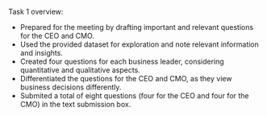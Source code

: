 Task 1 overview:


- Prepared for the meeting by drafting important and relevant questions for the CEO and CMO.
- Used the provided dataset for exploration and note relevant information and insights.
- Created four questions for each business leader, considering quantitative and qualitative aspects.
- Differentiated the questions for the CEO and CMO, as they view business decisions differently.
- Submited a total of eight questions (four for the CEO and four for the CMO) in the text submission box.

